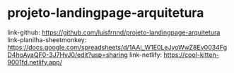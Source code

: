 # projeto-landingpage-arquitetura
link-github: https://github.com/luisfrnnd/projeto-landingpage-arquitetura
link-planilha-sheetmonkey: https://docs.google.com/spreadsheets/d/1AAi_W1E0LeJyoWwZ8Ev0034FgD4hoAyaQF0-3J7HvJ0/edit?usp=sharing
link-netlify: https://cool-kitten-9001fd.netlify.app/
